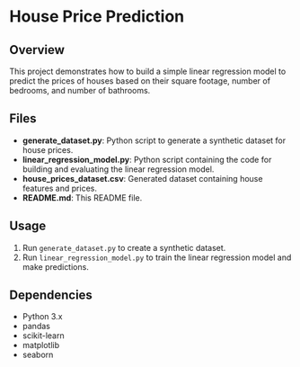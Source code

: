 # House Price Prediction

## Overview
This project demonstrates how to build a simple linear regression model to predict the prices of houses based on their square footage, number of bedrooms, and number of bathrooms.

## Files
- **generate_dataset.py**: Python script to generate a synthetic dataset for house prices.
- **linear_regression_model.py**: Python script containing the code for building and evaluating the linear regression model.
- **house_prices_dataset.csv**: Generated dataset containing house features and prices.
- **README.md**: This README file.

## Usage
1. Run `generate_dataset.py` to create a synthetic dataset.
2. Run `linear_regression_model.py` to train the linear regression model and make predictions.

## Dependencies
- Python 3.x
- pandas
- scikit-learn
- matplotlib
- seaborn
